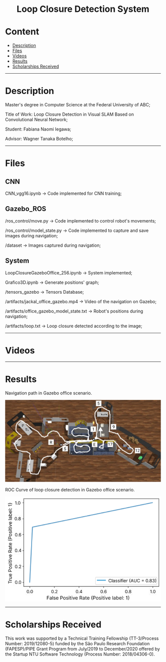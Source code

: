 <h1 align="center"> 
	Loop Closure Detection System
</h1>


Content
=================
<!--ts-->
   * [Description](#Description)
   * [Files](#Files)
   * [Videos](#Videos)
   * [Results](#Results)
   * [Scholarships Received](#Scholarships-Received)
<!--te-->

---
Description 
=================
Master's degree in Computer Science at the Federal University of ABC;

Title of Work: Loop Closure Detection in Visual SLAM Based on Convolutional Neural Network;

Student: Fabiana Naomi Iegawa;

Advisor: Wagner Tanaka Botelho;

---
Files 
=================
## CNN
CNN_vgg16.ipynb -> Code implemented for CNN training;

## Gazebo_ROS
/ros_control/move.py -> Code implemented to control robot's movements;

/ros_control/model_state.py -> Code implemented to capture and save images during navigation;

/dataset -> Images captured during navigation;

## System
LoopClosureGazeboOffice_256.ipynb -> System implemented;

Grafico3D.ipynb -> Generate positions' graph;

/tensors_gazebo -> Tensors Database;

/artifacts/jackal_office_gazebo.mp4 -> Video of the navigation on Gazebo;

/artifacts/office_gazebo_model_state.txt -> Robot's positions during navigation;

/artifacts/loop.txt -> Loop closure detected according to the image;

---
Videos
=================

---
Results
=================
Navigation path in Gazebo office scenario.

<p align="center">
  <img alt="Scenario" title="#Gazebo Office Scenario" src="./assets/new_scene.png" width="700px">
</p>

ROC Curve of loop closure detection in Gazebo office scenario.

<p align="center">
  <img alt="ROCCurve" title="#ROC Curve" src="./assets/roc_curve.png" width="700px">
</p>

---
Scholarships Received
=================
This work was supported by a Technical Training Fellowship (TT-3/Process Number: 2019/12080-5) funded by the São Paulo Research Foundation (FAPESP)/PIPE Grant Program from July/2019 to December/2020 offered by the Startup NTU Software Technology (Process Number: 2018/04306-0).
